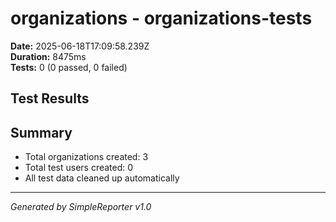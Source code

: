 # organizations - organizations-tests

**Date:** 2025-06-18T17:09:58.239Z  
**Duration:** 8475ms  
**Tests:** 0 (0 passed, 0 failed)

## Test Results



## Summary

- Total organizations created: 3
- Total test users created: 0
- All test data cleaned up automatically

---
*Generated by SimpleReporter v1.0*
